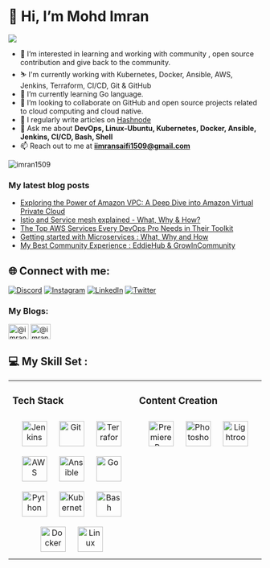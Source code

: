 # 👋 Hi, I’m Mohd Imran

![](https://github.com/imran1509/imran1509/blob/main/Banner.png)



- 👀 I’m interested in learning and working with community , open source contribution and give back to the community.
- :skier: I'm currently working with Kubernetes, Docker, Ansible, AWS, Jenkins, Terraform, CI/CD, Git & GitHub
- 🌱 I’m currently learning Go language.
- 💞️ I’m looking to collaborate on GitHub and open source projects related to cloud computing and cloud native.
- 📝 I regularly write articles on [Hashnode](https://imransaifi.hashnode.dev/)
- 💬 Ask me about **DevOps, Linux-Ubuntu, Kubernetes, Docker, Ansible, Jenkins, CI/CD, Bash, Shell**
- 📫 Reach out to me at **iimransaifi1509@gmail.com**

<p align="left"> <img src="https://komarev.com/ghpvc/?username=imran1509&label=Profile%20views&color=0e75b6&style=flat" alt="imran1509" /> </p>

### My latest blog posts
<!-- BLOG-POST-LIST:START -->
- [Exploring the Power of Amazon VPC: A Deep Dive into Amazon Virtual Private Cloud](https://imransaifi.hashnode.dev/exploring-the-power-of-amazon-vpc-a-deep-dive-into-amazon-virtual-private-cloud)
- [Istio and Service mesh explained - What, Why &amp; How?](https://imransaifi.hashnode.dev/istio-and-service-mesh-explained-what-why-how)
- [The Top AWS Services Every DevOps Pro Needs in Their Toolkit](https://imransaifi.hashnode.dev/the-top-aws-services-every-devops-pro-needs-in-their-toolkit)
- [Getting started with Microservices : What, Why and How](https://imransaifi.hashnode.dev/getting-started-with-microservices-what-why-and-how)
- [My Best Community Experience : EddieHub &amp; GrowInCommunity](https://imransaifi.hashnode.dev/my-best-community-experience-eddiehub-growincommunity)
<!-- BLOG-POST-LIST:END -->

## 🌐 Connect with me:
[![Discord](https://img.shields.io/badge/Discord-%237289DA.svg?logo=discord&logoColor=white)](https://discord.gg/FRggXmHnfx) [![Instagram](https://img.shields.io/badge/Instagram-%23E4405F.svg?logo=Instagram&logoColor=white)](https://instagram.com/codenameimmy) [![LinkedIn](https://img.shields.io/badge/LinkedIn-%230077B5.svg?logo=linkedin&logoColor=white)](https://linkedin.com/in/mohdimran1995) [![Twitter](https://img.shields.io/badge/Twitter-%231DA1F2.svg?logo=Twitter&logoColor=white)](https://twitter.com/codenameimmy) 

<h3 align="left">My Blogs:</h3>
<p align="left">
<a href="https://dev.to/@imransaifi" target="blank"><img align="center" src="https://raw.githubusercontent.com/rahuldkjain/github-profile-readme-generator/master/src/images/icons/Social/devto.svg" alt="@imransaifi" height="30" width="40" /></a>
<a href="https://hashnode.com/@imransaifi" target="blank"><img align="center" src="https://raw.githubusercontent.com/rahuldkjain/github-profile-readme-generator/master/src/images/icons/Social/hashnode.svg" alt="@imransaifi" height="30" width="40" /></a>


## 💻 My Skill Set :  
<table><tr><td valign="top" width="33%">



###     Tech Stack  
<div align="center">  
<a href="https://www.jenkins.io/" target="_blank"><img style="margin: 10px" src="https://profilinator.rishav.dev/skills-assets/jenkins-icon.svg" alt="Jenkins" height="50" /></a>  
<a href="https://github.com/" target="_blank"><img style="margin: 10px" src="https://profilinator.rishav.dev/skills-assets/git-scm-icon.svg" alt="Git" height="50" /></a>  
<a href="https://www.terraform.io/" target="_blank"><img style="margin: 10px" src="https://profilinator.rishav.dev/skills-assets/terraformio-icon.svg" alt="Terraform" height="50" /></a>  
<a href="https://aws.amazon.com/" target="_blank"><img style="margin: 10px" src="https://profilinator.rishav.dev/skills-assets/amazonwebservices-original-wordmark.svg" alt="AWS" height="50" /></a>  
<a href="https://www.ansible.com/" target="_blank"><img style="margin: 10px" src="https://profilinator.rishav.dev/skills-assets/ansible.png" alt="Ansible" height="50" /></a>  
<a href="https://go.dev/" target="_blank"><img style="margin: 10px" src="https://profilinator.rishav.dev/skills-assets/go-original.svg" alt="Go" height="50" /></a>  
<a href="https://www.python.org/" target="_blank"><img style="margin: 10px" src="https://profilinator.rishav.dev/skills-assets/python-original.svg" alt="Python" height="50" /></a>  
<a href="https://kubernetes.io/" target="_blank"><img style="margin: 10px" src="https://profilinator.rishav.dev/skills-assets/kubernetes-icon.svg" alt="Kubernetes" height="50" /></a>  
<a href="https://www.gnu.org/software/bash/" target="_blank"><img style="margin: 10px" src="https://profilinator.rishav.dev/skills-assets/gnu_bash-icon.svg" alt="Bash" height="50" /></a>  
<a href="https://www.docker.com/" target="_blank"><img style="margin: 10px" src="https://profilinator.rishav.dev/skills-assets/docker-original-wordmark.svg" alt="Docker" height="50" /></a>  
<a href="https://www.linux.org/" target="_blank"><img style="margin: 10px" src="https://profilinator.rishav.dev/skills-assets/linux-original.svg" alt="Linux" height="50" /></a>  
</div>

</td><td valign="top" width="33%">



### Content Creation  
<div align="center">  
<a href="https://www.adobe.com/in/products/premiere.html" target="_blank"><img style="margin: 10px" src="https://profilinator.rishav.dev/skills-assets/adobepremierepro.png" alt="Premiere Pro" height="50" /></a>  
<a href="https://www.adobe.com/in/products/photoshop.html" target="_blank"><img style="margin: 10px" src="https://profilinator.rishav.dev/skills-assets/photoshop-plain.svg" alt="Photoshop" height="50" /></a>  
<a href="https://www.adobe.com/products/photoshop-lightroom.html" target="_blank"><img style="margin: 10px" src="https://profilinator.rishav.dev/skills-assets/lightroom.png" alt="Lightroom" height="50" /></a>  
</div>



</td></tr></table>  

<br/>  


<!---
imran1509/imran1509 is a ✨ special ✨ repository because its `README.md` (this file) appears on your GitHub profile.
You can click the Preview link to take a look at your changes.
--->
